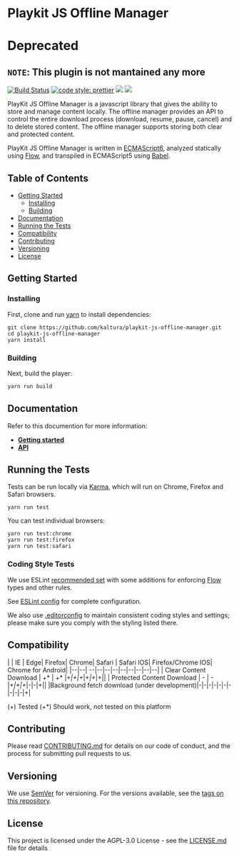 # Playkit JS Offline Manager

# Deprecated

## `NOTE`: This plugin is not mantained any more

[![Build Status](https://github.com/kaltura/playkit-js-offline-manager/actions/workflows/run_canary_full_flow.yaml/badge.svg)](https://github.com/kaltura/playkit-js-offline-manager/actions/workflows/run_canary_full_flow.yaml)
[![code style: prettier](https://img.shields.io/badge/code_style-prettier-ff69b4.svg?style=flat-square)](https://github.com/prettier/prettier)
[![](https://img.shields.io/npm/v/@playkit-js/playkit-js-offline-manager/latest.svg)](https://www.npmjs.com/package/@playkit-js/playkit-js-ima)
[![](https://img.shields.io/npm/v/@playkit-js/playkit-js-offline-manager/canary.svg)](https://www.npmjs.com/package/@playkit-js/playkit-js-offline-manager/v/canary)

PlayKit JS Offline Manager is a javascript library that gives the ability to store and manage content locally. The offline manager provides an API to control the entire download process (download, resume, pause, cancel) and to delete stored content. The offline manager supports storing both clear and protected content.

PlayKit JS  Offline Manager is written in [ECMAScript6], analyzed statically using [Flow], and transpiled in ECMAScript5 using [Babel].

[Flow]: https://flow.org/
[ECMAScript6]: https://github.com/ericdouglas/ES6-Learning#articles--tutorials
[Babel]: https://babeljs.io

## Table of Contents

  * [Getting Started](#getting-started)
    + [Installing](#installing)
    + [Building](#building)
  * [Documentation](#documentation)
  * [Running the Tests](#running-the-tests)
  * [Compatibility](#compatibility)
  * [Contributing](#contributing)
  * [Versioning](#versioning)
  * [License](#license)

## Getting Started


### Installing

First, clone and run [yarn] to install dependencies:

[yarn]: https://yarnpkg.com/lang/en/

```
git clone https://github.com/kaltura/playkit-js-offline-manager.git
cd playkit-js-offline-manager
yarn install
```

### Building

Next, build the player:

```javascript
yarn run build
```

## Documentation  

Refer to this documention for more information:
- **[Getting started](docs/gettingStarted.md)**
- **[API](docs/api.md)**

## Running the Tests

Tests can be run locally via [Karma], which will run on Chrome, Firefox and Safari browsers.

[Karma]: https://karma-runner.github.io/1.0/index.html
```
yarn run test
```

You can test individual browsers:
```
yarn run test:chrome
yarn run test:firefox
yarn run test:safari
```

### Coding Style Tests

We use ESLint [recommended set](http://eslint.org/docs/rules/) with some additions for enforcing [Flow] types and other rules.

See [ESLint config](.eslintrc.json) for complete configuration.

We also use [.editorconfig](.editorconfig) to maintain consistent coding styles and settings; please make sure you comply with the styling listed there.


## Compatibility

|  | IE | Edge| Firefox| Chrome| Safari | Safari IOS| Firefox/Chrome IOS| Chrome for Android|
|--|--| --|--|--|--|--|--|--|--|--|
| Clear Content Download | +* | +* |+*|+|+*|+*|+*|+||
| Protected Content Download | - | - |+*|+|+*|-|-|+||
|Background fetch download (under development)|-|-|-|-|-|-|-|-|-|-|+|

 (+) Tested
 (+*) Should work, not tested on this platform

## Contributing

Please read [CONTRIBUTING.md](https://gist.github.com/PurpleBooth/b24679402957c63ec426) for details on our code of conduct, and the process for submitting pull requests to us.

## Versioning

We use [SemVer](http://semver.org/) for versioning. For the versions available, see the [tags on this repository](https://github.com/kaltura/playkit-js/tags).

## License

This project is licensed under the AGPL-3.0 License - see the [LICENSE.md](LICENSE.md) file for details
